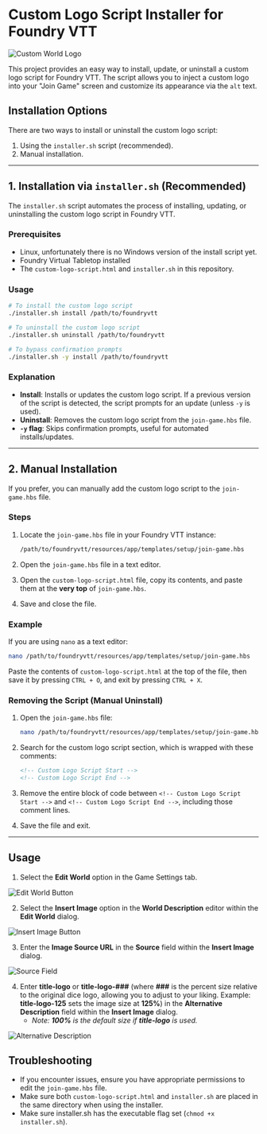 # Custom Logo Script Installer for Foundry VTT

![Custom World Logo](https://github.com/Daxiongmao87/foundryvtt-custom-world-logo/blob/main/images/custom_world_logo.png?raw=true)

This project provides an easy way to install, update, or uninstall a custom logo script for Foundry VTT. The script allows you to inject a custom logo into your "Join Game" screen and customize its appearance via the `alt` text.

## Installation Options

There are two ways to install or uninstall the custom logo script:

1. Using the `installer.sh` script (recommended).
2. Manual installation.

---

## 1. Installation via `installer.sh` (Recommended)

The `installer.sh` script automates the process of installing, updating, or uninstalling the custom logo script in Foundry VTT.

### Prerequisites

- Linux, unfortunately there is no Windows version of the install script yet.
- Foundry Virtual Tabletop installed
- The `custom-logo-script.html` and `installer.sh` in this repository.

### Usage

```bash
# To install the custom logo script
./installer.sh install /path/to/foundryvtt

# To uninstall the custom logo script
./installer.sh uninstall /path/to/foundryvtt

# To bypass confirmation prompts
./installer.sh -y install /path/to/foundryvtt
```

### Explanation

- **Install**: Installs or updates the custom logo script. If a previous version of the script is detected, the script prompts for an update (unless `-y` is used).
- **Uninstall**: Removes the custom logo script from the `join-game.hbs` file.
- **`-y` flag**: Skips confirmation prompts, useful for automated installs/updates.

---

## 2. Manual Installation

If you prefer, you can manually add the custom logo script to the `join-game.hbs` file.

### Steps

1. Locate the `join-game.hbs` file in your Foundry VTT instance:

   ```bash
   /path/to/foundryvtt/resources/app/templates/setup/join-game.hbs
   ```

2. Open the `join-game.hbs` file in a text editor.

3. Open the `custom-logo-script.html` file, copy its contents, and paste them at the **very top** of `join-game.hbs`.

4. Save and close the file.

### Example

If you are using `nano` as a text editor:

```bash
nano /path/to/foundryvtt/resources/app/templates/setup/join-game.hbs
```

Paste the contents of `custom-logo-script.html` at the top of the file, then save it by pressing `CTRL + O`, and exit by pressing `CTRL + X`.

### Removing the Script (Manual Uninstall)

1. Open the `join-game.hbs` file:

   ```bash
   nano /path/to/foundryvtt/resources/app/templates/setup/join-game.hbs
   ```

2. Search for the custom logo script section, which is wrapped with these comments:

   ```html
   <!-- Custom Logo Script Start -->
   <!-- Custom Logo Script End -->
   ```

3. Remove the entire block of code between `<!-- Custom Logo Script Start -->` and `<!-- Custom Logo Script End -->`, including those comment lines.

4. Save the file and exit.

---
## Usage
1. Select the **Edit World** option in the Game Settings tab.

![Edit World Button](https://github.com/Daxiongmao87/foundryvtt-custom-world-logo/blob/main/images/screenshot-options-tab.png?raw=true)

2. Select the **Insert Image** option in the **World Description** editor within the **Edit World** dialog.

![Insert Image Button](https://github.com/Daxiongmao87/foundryvtt-custom-world-logo/blob/main/images/screenshot-edit-world-dialog.png)

3. Enter the **Image Source URL** in the **Source** field within the **Insert Image** dialog.

![Source Field](https://github.com/Daxiongmao87/foundryvtt-custom-world-logo/blob/main/images/screenshot-insert-image-source.png?raw=true)

4. Enter **title-logo** or **title-logo-###** (where **###** is the percent size relative to the original dice logo, allowing you to adjust to your liking. Example: **title-logo-125** sets the image size at **125%**) in the **Alternative Description** field within the **Insert Image** dialog.
   - *Note: **100%** is the default size if **title-logo** is used.*

![Alternative Description](https://github.com/Daxiongmao87/foundryvtt-custom-world-logo/blob/main/images/screenshot-insert-image-alternative-description.png?raw=true)

## Troubleshooting

- If you encounter issues, ensure you have appropriate permissions to edit the `join-game.hbs` file.
- Make sure both `custom-logo-script.html` and `installer.sh` are placed in the same directory when using the installer.
- Make sure installer.sh has the executable flag set (`chmod +x installer.sh`).
